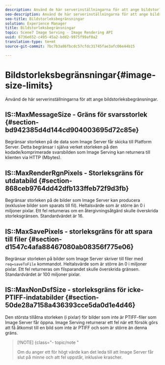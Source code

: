 ```yaml
---
description: Använd de här serverinställningarna för att ange bildstorleksbegränsningar.
seo-description: Använd de här serverinställningarna för att ange bildstorleksbegränsningar.
seo-title: Bildstorleksbegränsningar
solution: Experience Manager
title: Bildstorleksbegränsningar
topic: Scene7 Image Serving - Image Rendering API
uuid: 6736e652-c495-45a2-bdd2-9975f99af0a2
translation-type: tm+mt
source-git-commit: 7bc7b3a86fbcdc57cfdc31745fae3afc06e44b15

---
```



# Bildstorleksbegränsningar{#image-size-limits}

Använd de här serverinställningarna för att ange bildstorleksbegränsningar.

## IS::MaxMessageSize - Gräns för svarsstorlek {#section-bd942385d4d144cd904003695d72c85e}

Begränsar storleken på de data som Image Server får skicka till Platform Server. Detta begränsar i själva verket storleken på den kodade/komprimerade svarsbilden som Image Serving kan returnera till klienten via HTTP (Mbytes).

## IS::MaxRenderRgnPixels - Storleksgräns för utdatabild {#section-868ceb9764dd42dfb133ffeb72f9d3fb}

Begränsar storleken på de bilder som Image Server kan producera (exklusive bilder som sparats till fil). Heltalsvärde som är större än 0 i miljoner pixlar. Ett fel returneras om en återgivningsåtgärd skulle överskrida storleksgränsen. Standardvärdet är 16.

## IS::MaxSavePixels - storleksgräns för att spara till filer {#section-d1547c4afa88467080ab08356f775e06}

Begränsar storleken på bilder som Image Server skriver till filer med `req=saveToFile` kommandot. Heltalsvärde som är större än 0 i miljoner pixlar. Ett fel returneras om filsparandet skulle överskrida gränsen. Standardvärdet är 100 miljoner pixlar.

## IS::MaxNonDsfSize - storleksgräns för icke-PTIFF-indatabilder {#section-50de28a7158a436393cce5da0d1e4d46}

Den största tillåtna storleken (i pixlar) för bilder som inte är PTIFF-filer som Image Server får öppna. Image Serving returnerar ett fel när ett försök görs att få åtkomst till en bild som inte är PTIFF och som är större än denna gräns.

>[!NOTE] {class=&quot;- topic/note &quot;
>
>Om du anger ett för högt värde kan det leda till att Image Server får slut på minne och att fel uppstår, inklusive krascher.

